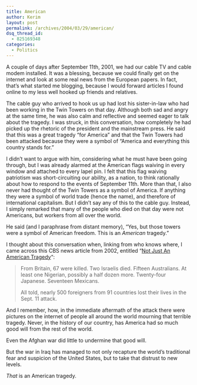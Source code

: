 ```yaml
---
title: American
author: Kerim
layout: post
permalink: /archives/2004/03/29/american/
dsq_thread_id:
  - 825169348
categories:
  - Politics
---
```

A couple of days after September 11th, 2001, we had our cable TV and cable modem installed. It was a blessing, because we could finally get on the internet and look at some real news from the European papers. In fact, that&#8217;s what started me blogging, because I would forward articles I found online to my less well hooked up friends and relatives.

The cable guy who arrived to hook us up had lost his sister-in-law who had been working in the Twin Towers on that day. Although both sad and angry at the same time, he was also calm and reflective and seemed eager to talk about the tragedy. I was struck, in this conversation, how completely he had picked up the rhetoric of the president and the mainstream press. He said that this was a great tragedy &#8220;for America&#8221; and that the Twin Towers had been attacked because they were a symbol of &#8220;America and everything this country stands for.&#8221;

I didn&#8217;t want to argue with him, considering what he must have been going through, but I was already alarmed at the American flags waiving in every window and attached to every lapel pin. I felt that this flag waiving patriotism was short-circuiting our ability, as a nation, to think rationally about how to respond to the events of September 11th. More than that, I also never had thought of the Twin Towers as a symbol of America. If anything they were a symbol of world trade (hence the name), and therefore of international capitalism. But I didn&#8217;t say any of this to the cable guy. Instead, I simply remarked that many of the people who died on that day were not Americans, but workers from all over the world.

He said (and I paraphrase from distant memory), &#8220;Yes, but those towers were a symbol of American freedom. This is an *American* tragedy.&#8221;

I thought about this conversation when, linking from who knows where, I came across this CBS news article from 2002, entitled &#8220;<a href="http://www.cbsnews.com/stories/2002/09/11/september11/printable521522.shtml" onclick="_gaq.push(['_trackEvent', 'outbound-article', 'http://www.cbsnews.com/stories/2002/09/11/september11/printable521522.shtml', 'Not Just An American Tragedy']);" >Not Just An American Tragedy</a>&#8220;:

> From Britain, 67 were killed. Two Israelis died. Fifteen Australians. At least one Nigerian, possibly a half dozen more. Twenty-four Japanese. Seventeen Mexicans.
> 
> All told, nearly 500 foreigners from 91 countries lost their lives in the Sept. 11 attack.

And I remember, how, in the immediate aftermath of the attack there were pictures on the internet of people all around the world mourning that terrible tragedy. Never, in the history of our country, has America had so much good will from the rest of the world.

Even the Afghan war did little to undermine that good will.

But the war in Iraq has managed to not only recapture the world&#8217;s traditional fear and suspicion of the United States, but to take that distrust to new levels.

*That* is an American tragedy.

